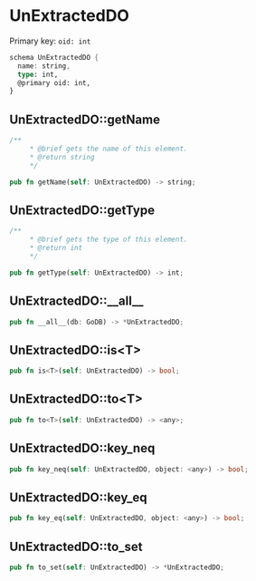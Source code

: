 # UnExtractedDO

Primary key: `oid: int`

```rust
schema UnExtractedDO {
  name: string,
  type: int,
  @primary oid: int,
}
```
## UnExtractedDO::getName

```rust
/**
     * @brief gets the name of this element.
     * @return string
     */
```
```rust
pub fn getName(self: UnExtractedDO) -> string;
```
## UnExtractedDO::getType

```rust
/**
     * @brief gets the type of this element.
     * @return int
     */
```
```rust
pub fn getType(self: UnExtractedDO) -> int;
```
## UnExtractedDO::\_\_all\_\_

```rust
pub fn __all__(db: GoDB) -> *UnExtractedDO;
```
## UnExtractedDO::is\<T\>

```rust
pub fn is<T>(self: UnExtractedDO) -> bool;
```
## UnExtractedDO::to\<T\>

```rust
pub fn to<T>(self: UnExtractedDO) -> <any>;
```
## UnExtractedDO::key\_neq

```rust
pub fn key_neq(self: UnExtractedDO, object: <any>) -> bool;
```
## UnExtractedDO::key\_eq

```rust
pub fn key_eq(self: UnExtractedDO, object: <any>) -> bool;
```
## UnExtractedDO::to\_set

```rust
pub fn to_set(self: UnExtractedDO) -> *UnExtractedDO;
```
